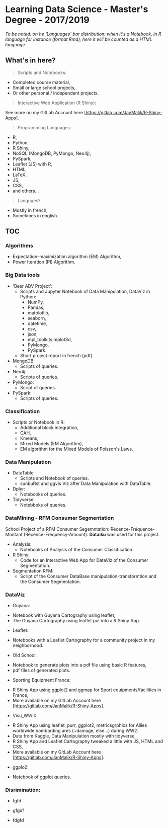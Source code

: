 # Learning Data Science - Master's Degree - 2017/2019

*To be noted: on he 'Languages' bar distribution: when it's a Notebook, in R language for instance (format Rmd), here it will be counted as a HTML language.*

## What's in here?

> Scripts and Notebooks:

  * Completed course material,
  * Small or large school projects,
  * Or other personal / independent projects.
 
> Interactive Web Application (R Shiny):

See more on my GitLab Account here [https://gitlab.com/JanMalik/R-Shiny-Apps].

> Programming Languages:

  * R,
  * Python,
  * R Shiny,
  * NoSQL (MongoDB, PyMongo, Neo4j),
  * PySpark,
  * Leaflet (JS) with R,
  * HTML,
  * LaTeX,
  * JS,
  * CSS,
  * and others...

> Languges?

  * Mostly in french,
  * Sometimes in english.
 
## TOC
 
### Algorithms

  * Expectation–maximization algorithm (EM) Algorithm,
  * Power Iteration (PI) Algorithm.
  
### Big Data tools

  * 'Beer ABV Project':
    + Scripts and Jupyter Notebook of Data Manipulation, DataViz in Python:
      + NumPy,
      + Pandas,
      + matplotlib,
      + seaborn,
      + datetime,
      + csv,
      + json,
      + mpl_toolkits.mplot3d,
      + PyMongo,
      + PySpark.
     + Short project report in french (pdf).
  * MongoDB:
     + Scripts of queries.
  * Neo4j:
     + Scripts of queries.
  * PyMongo:
     + Script of queries.
  * PySpark:
     + Scripts of queries.
    
### Classification

  * Scripts or Notebook in R:
    + Additional block integration,
    + CAH,
    + Kmeans,
    + Mixed Models (EM Algorithm),
    + EM algorithm for the Mixed Models of Poisson's Laws.
 
### Data Manipulation

  * DataTable:
    + Scripts and Notebook of queries.
    + sunbuRst and ggvis Viz after Data Manipulation with DataTable.
  * Dplyr:
    + Notebooks of queries.
  * Tidyverse:
    + Notebboks of queries.

### DataMining - RFM Consumer Segmentation

School Project of a RFM Consumer Segemntation: Récence-Fréquence-Montant (Recence-Frequency-Amount). **Dataiku** was used for this project.

  * Analysis:
    + Notebooks of Analysis of the Consumer Classification.
  * R Shiny:
    + Code for an Interactive Web App for DataViz of the Consumer Segmentation.
  * Segmentation RFM:
    + Script of the Consumer DataBase manipulation-transformtion and the Consumer Segmentation.

### DataViz

  * Guyana:
   + Notebook with Guyana Cartography using leaflet,
   + The Guyana Cartography using leaflet put into a R Shiny App.
  * Leaflet:
   + Notebooks with a Leaflet Cartography for a community project in my neighborhood.
  * Old School:
   + Notebook to generate plots into a pdf file using basic R features,
   + pdf files of generated plots.
  * Sporting Equipment France:
   + R Shiny App using ggplot2 and ggmap for Sport equipments/facilities in France,
   + More available on my GitLab Account here [https://gitlab.com/JanMalik/R-Shiny-Apps].
  * Visu_WWII:
   + R Shiny App using leaflet, purr, ggplot2, metricsgrphics for Allies worldwide bombarding ares (+damage, else...) during WW2.
   + Data from Kaggle, Data Manipulation mostly with tidyverse,
   + R Shiny App and Leaflet Cartography tweaked a little with JS, HTML and CSS,
   + More available on my GitLab Account here [https://gitlab.com/JanMalik/R-Shiny-Apps].
  * ggplo2:
   + Notebook of ggplot queries.

### Disrimination:

 * fgfd
  + gfgdf
 * fdgfd

###
###
###

  
